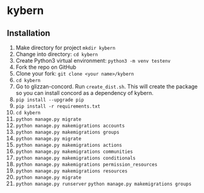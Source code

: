 # kybern

## Installation

1. Make directory for project `mkdir kybern`
1. Change into directory: `cd kybern`
1. Create Python3 virtual environment: `python3 -m venv testenv`
1. Fork the repo on GitHub
3. Clone your fork: `git clone <your name>/kybern`
4. `cd kybern`
5. Go to glizzan-concord. Run `create_dist.sh`. This will create the package
   so you can install concord as a dependency of kybern.
6. `pip install --upgrade pip`
7. `pip install -r requirements.txt`
8. `cd kybern`
9. `python manage.py migrate`
10. `python manage.py makemigrations accounts`
11. `python manage.py makemigrations groups`
12. `python manage.py migrate`
13. `python manage.py makemigrations actions`
14. `python manage.py makemigrations communities`
15. `python manage.py makemigrations conditionals`
16. `python manage.py makemigrations permission_resources`
17. `python manage.py makemigrations resources`
18. `python manage.py migrate`
19. `python manage.py runserver`
`python manage.py makemigrations groups`
